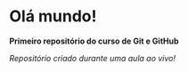 
# Olá mundo!
**Primeiro repositório do curso de Git e GitHub**

*Repositório criado durante uma aula ao vivo!*
